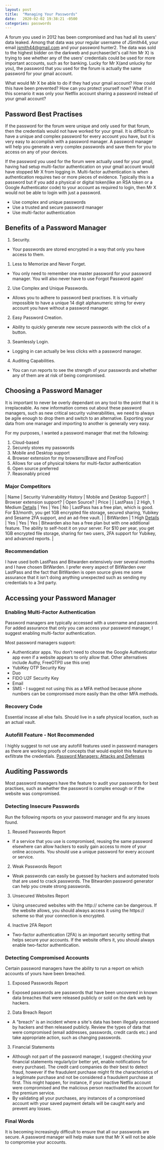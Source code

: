 ```yaml
---
layout: post
title:  "Managing Your Passwords"
date:   2020-02-02 19:38:21 -0500
categories: passwords
---
```


A forum you used in 2012 has been compromised and has had all its users' data leaked. 
Among that data was your regular username of JSmith44, your email jsmith44@gmail.com and your password hunter2.
The data was sold to the highest bidder on the darkweb and purchaser(let's call him Mr X) is trying to see whether any of the users' credentials could be used for more important accounts, such as for banking.
Lucky for Mr X(and unlucky for you), the password that you used for the forum is actually the same password for your gmail account. 

What would Mr X be able to do if they had your gmail account? How could this have been prevented? How can you protect yourself now? What if in this scenario it was only your Netflix account sharing a password instead of your gmail account?

## Password Best Practises

If the password for the forum were unique and only used for that forum, then the credentials would not have worked for your gmail. It is difficult to have a unique and complex password for every account you have, but it is very easy to accomplish with a password manager.
A password manager will help you generate a very complex passwords and save them for you to access on any of your devices. 

If the password you used for the forum were actually used for your gmail, having had setup multi-factor authentication on your gmail account would have stopped Mr X from logging in. Multi-factor authentication is when authentication requires two or more pieces of evidence. Typically this is a password but if you add a physical or digital token(like an RSA token or a Google Authenticator code) to your account as required to login, then Mr X would not be able to login with just a password.

  * Use complex and unique passwords
  * Use a trusted and secure password manager
  * Use multi-factor authentication

## Benefits of a Password Manager

1. Security. 
  * Your passwords are stored encrypted in a way that only you have access to them.
1. Less to Memorize and Never Forget. 
  * You only need to remember one master password for your password manager. You will also never have to use Forgot Password again!
2. Use Complex and Unique Passwords.
  * Allows you to adhere to password best practises. It is virtually impossible to have a unique 14 digit alphanumeric string for every account you have without a password manager.
2. Easy Password Creation.
  * Ability to quickly generate new secure passwords with the click of a button. 
3. Seamlessly Login. 
  * Logging in can actually be less clicks with a password manager.
4. Auditing Capabilities. 
  * You can run reports to see the strength of your passwords and whether any of them are at risk of being compromised.


## Choosing a Password Manager

It is important to never be overly dependant on any tool to the point that it is irreplaceable. As new information comes out about these password managers, such as new critical security vulnerabilities, we need to always be agile enough to drop them and switch to an alternative. Exporting your data from one manager and importing to another is generally very easy.

For my purposes, I wanted a password manager that met the following:
1. Cloud-based
2. Securely stores my passwords
2. Mobile and Desktop support
2. Browser extension for my browsers(Brave and FireFox)
2. Allows for use of physical tokens for multi-factor authentication
3. Open source preferred
4. Reasonably priced

### Major Competitors

| Name     | Security Vulnerability History | Mobile and Desktop Support? | Browser extension support? | Open Source? | Price |
| LastPass | 2 High, 1 Medium        [Details](https://nvd.nist.gov/vuln/search/results?form_type=Basic&results_type=overview&query=lastpass&search_type=all)       | Yes                         | Yes                        | No           | LastPass has a free plan, which is good. For $3/month, you get 1GB encrypted file storage, secured sharing, Yubikey and Sesame 2FA support, and an ad-free vault.   |
| BitWarden | 1 High              [Details](https://nvd.nist.gov/vuln/search/results?form_type=Basic&results_type=overview&query=bitwarden&search_type=all)          | Yes                         | Yes                        | Yes          | Bitwarden also has a free plan but with one additional feature. The ability to self-host it on your server. For $10 per year, you get 1GB encrypted file storage, sharing for two users, 2FA support for Yubikey, and advanced reports.   |

### Recommendation

I have used both LastPass and Bitwarden extensively over several months and I have chosen BitWarden. I prefer every aspect of BitWarden over LastPass and the fact that BitWarden is open source gives me some assurance that it isn't doing anything unexpected such as sending my credentials to a 3rd party.

## Accessing your Password Manager

### Enabling Multi-Factor Authentication

Password managers are typically accessed with a username and password. For added assurance that only you can access your password manager, I suggest enabling multi-factor authentication.

Most password managers support:
* Authenticator apps. You don’t need to choose the Google Authenticator app even if a website appears to only allow that. Other alternatives include Authy, FreeOTP(I use this one)
* YubiKey OTP Security Key
* Duo
* FIDO U2F Security Key
* Email 
* SMS - I suggest not using this as a MFA method because phone numbers can be compromised more easily than the other MFA methods.

### Recovery Code
Essential incase all else fails.
Should live in a safe physical location, such as an actual vault.

### Autofill Feature - Not Recommended

I highly suggest to not use any autofill features used in password managers as there are working proofs of concepts that would exploit this feature to exfiltrate the credentials.
[Password Managers: Attacks and Defenses](https://www.cs.columbia.edu/~suman/docs/suman_pwdmgr.pdf)


## Auditing Passwords

Most password managers have the feature to audit your passwords for best practises, such as whether the password is complex enough or if the website was compromised.

### Detecting Insecure Passwords

Run the following reports on your password manager and fix any issues found.

1. Reused Passwords Report
* If a service that you use is compromised, reusing the same password elsewhere can allow hackers to easily gain access to more of your online accounts. You should use a unique password for every account or service.

2. Weak Passwords Report
* Weak passwords can easily be guessed by hackers and automated tools that are used to crack passwords. The Bitwarden password generator can help you create strong passwords.

3. Unsecured Websites Report
* Using unsecured websites with the http:// scheme can be dangerous. If the website allows, you should always access it using the https:// scheme so that your connection is encrypted.

4. Inactive 2FA Report
* Two-factor authentication (2FA) is an important security setting that helps secure your accounts. If the website offers it, you should always enable two-factor authentication.


### Detecting Compromised Accounts 

Certain password managers have the ability to run a report on which accounts of yours have been breached.

1. Exposed Passwords Report
* Exposed passwords are passwords that have been uncovered in known data breaches that were released publicly or sold on the dark web by hackers.

2. Data Breach Report
* A "breach" is an incident where a site's data has been illegally accessed by hackers and then released publicly. Review the types of data that were compromised (email addresses, passwords, credit cards etc.) and take appropriate action, such as changing passwords.

3. Financial Statements
* Although not part of the password manager, I suggest checking your financial statements regularly(or better yet, enable notifications for every purchase). The credit card companies do their best to detect fraud, however if the fraudulent purchase might fit the characteristics of a legitimate purchase and not be considered a fraudulent purchase at first. This might happen, for instance, if your inactive Netflix account were compromised and the malicious person reactivated the account for the premium service.
* By validating all your purchases, any instances of a compromised account with your saved payment details will be caught early and prevent any losses. 

### Final Words

It is becoming increasingly difficult to ensure that all our passwords are secure. A password manager will help make sure that Mr X will not be able to compromise your accounts.




